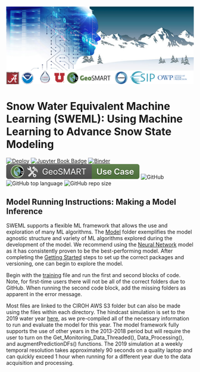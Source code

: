 ![NSM_Cover](./Images/ML_SWE.jpg)

# Snow Water Equivalent Machine Learning (SWEML): Using Machine Learning to Advance Snow State Modeling

[![Deploy](https://github.com/geo-smart/use_case_template/actions/workflows/deploy.yaml/badge.svg)](https://github.com/geo-smart/use_case_template/actions/workflows/deploy.yaml)
[![Jupyter Book Badge](https://jupyterbook.org/badge.svg)](https://geo-smart.github.io/use_case_template)
[![Binder](https://mybinder.org/badge_logo.svg)](https://mybinder.org/v2/gh/geo-smart/use_case_template/HEAD?urlpath=lab)
[![GeoSMART Use Case](./book/img/use_case_badge.svg)](https://geo-smart.github.io/usecases)
![GitHub](https://img.shields.io/github/license/whitelightning450/National-ML-Snow-Prediction-Mod?logo=GitHub&style=flat-square)
![GitHub top language](https://img.shields.io/github/languages/top/whitelightning450/National-ML-Snow-Prediction-Mod?logo=Jupyter&style=flat-square)
![GitHub repo size](https://img.shields.io/github/repo-size/whitelightning450/National-ML-Snow-Prediction-Mod?logo=Github&style=flat-square)


## Model Running Instructions: Making a Model Inference
SWEML supports a flexible ML framework that allows the use and exploration of many ML algorithms. 
The [Model](https://github.com/whitelightning450/SWEML/tree/main/Model) folder exemplifies the model agnostic structure and variety of ML algorithms explored during the development of the model.
We recommend using the [Neural Network](https://github.com/whitelightning450/SWEML/tree/main/Model/Neural_Network) model as it has consistently proven to be the best-performing model. 
After completing the [Getting Started](https://github.com/whitelightning450/SWEML/blob/main/Getting%20Started.md) steps to set up the correct packages and versioning, one can begin to explore the model.

Begin with the [training](Model/NeuralNetwork/training.ipynb) file and run the first and second blocks of code. 
Note, for first-time users there will not be all of the correct folders due to GitHub.
When running the second code block, add the missing folders as apparent in the error message.


Most files are linked to the CIROH AWS S3 folder but can also be made using the files within each directory.
The hindcast simulation is set to the 2019 water year [here](https://github.com/whitelightning450/SWEML/blob/main/Model/Neural_Network/SSM_Hindcast_2019.ipynb), as we pre-compiled all of the necessary information to run and evaluate the model for this year.
The model framework fully supports the use of other years in the 2013-2018 period but will require the user to turn on the Get_Monitoring_Data_Threaded(), Data_Processing(), and augmentPredictionDFs() functions.
The 2019 simulation at a weekly temporal resolution takes approximately 90 seconds on a quality laptop and can quickly exceed 1 hour when running for a different year due to the data acquisition and processing.
